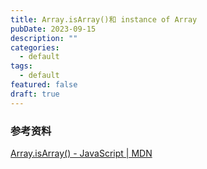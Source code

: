 ```yaml
---
title: Array.isArray()和 instance of Array
pubDate: 2023-09-15
description: ""
categories:
  - default
tags:
  - default
featured: false
draft: true
---
```




### 参考资料

[Array.isArray() - JavaScript | MDN](https://developer.mozilla.org/en-US/docs/Web/JavaScript/Reference/Global_Objects/Array/isArray)

